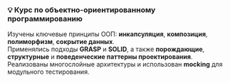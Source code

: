 ### 💡 Курс по объектно-ориентированному программированию

Изучены ключевые принципы ООП: **инкапсуляция**, **композиция**, **полиморфизм**, **сокрытие данных**.  
Применялись подходы **GRASP** и **SOLID**, а также **порождающие**, **структурные** и **поведенческие паттерны проектирования**.  
Реализованы многослойные архитектуры и использован **mocking** для модульного тестирования.
